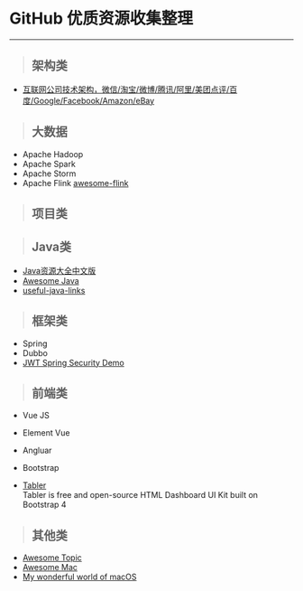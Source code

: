 # GitHub 优质资源收集整理
***
> ## 架构类
- [互联网公司技术架构，微信/淘宝/微博/腾讯/阿里/美团点评/百度/Google/Facebook/Amazon/eBay](https://github.com/davideuler/architecture.of.internet-product)


> ## 大数据

- Apache Hadoop
- Apache Spark
- Apache Storm
- Apache Flink
[awesome-flink](https://github.com/wuchong/awesome-flink)


> ## 项目类

> ## Java类

- [Java资源大全中文版](https://github.com/jobbole/awesome-java-cn)
- [Awesome Java](https://github.com/akullpp/awesome-java)
- [useful-java-links](https://github.com/Vedenin/useful-java-links)

> ## 框架类

- Spring
- Dubbo
- [JWT Spring Security Demo](https://github.com/szerhusenBC/jwt-spring-security-demo)

> ## 前端类

- Vue JS
 - Element Vue
    
- Angluar

- Bootstrap
 - [Tabler](https://github.com/tabler/tabler)  
 Tabler is free and open-source HTML Dashboard UI Kit built on Bootstrap 4

> ## 其他类

- [Awesome Topic](https://github.com/topics/awesome)
- [Awesome Mac](https://github.com/jaywcjlove/awesome-mac/blob/master/README-zh.md)
- [My wonderful world of macOS](https://github.com/nikitavoloboev/my-mac-os)